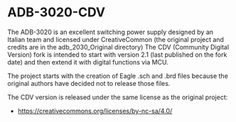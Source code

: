 # ADB-3020-CDV

The ADB-3020 is an excellent switching power supply designed by an Italian team and licensed under CreativeCommon (the original project and credits are in the adb_2030_Original directory)
The CDV (Community Digital Version) fork is intended to start with version 2.1 (last published on the fork date) and then extend it with digital functions via MCU.

The project starts with the creation of Eagle .sch and .brd files because the original authors have decided not to release those files.

The CDV version is released under the same license as the original project:
- https://creativecommons.org/licenses/by-nc-sa/4.0/

